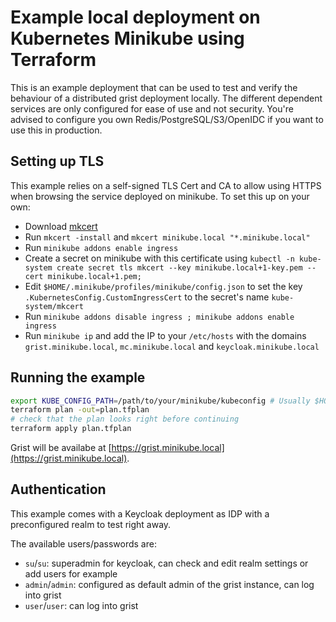 # Example local deployment on Kubernetes Minikube using Terraform

This is an example deployment that can be used to test and verify the behaviour of a distributed grist deployment locally.
The different dependent services are only configured for ease of use and not security.
You're advised to configure you own Redis/PostgreSQL/S3/OpenIDC if you want to use this in production.

## Setting up TLS

This example relies on a self-signed TLS Cert and CA to allow using HTTPS when browsing the service deployed on minikube.
To set this up on your own:
- Download [mkcert](https://github.com/FiloSottile/mkcert)
- Run `mkcert -install` and `mkcert minikube.local "*.minikube.local"`
- Run `minikube addons enable ingress`
- Create a secret on minikube with this certificate using `kubectl -n kube-system create secret tls mkcert --key minikube.local+1-key.pem --cert minikube.local+1.pem;`
- Edit `$HOME/.minikube/profiles/minikube/config.json` to set the key `.KubernetesConfig.CustomIngressCert` to the secret's name `kube-system/mkcert`
- Run `minikube addons disable ingress ; minikube addons enable ingress`
- Run `minikube ip` and add the IP to your `/etc/hosts` with the domains `grist.minikube.local`, `mc.minikube.local` and `keycloak.minikube.local`

## Running the example

```bash
export KUBE_CONFIG_PATH=/path/to/your/minikube/kubeconfig # Usually $HOME/.kube/config
terraform plan -out=plan.tfplan
# check that the plan looks right before continuing
terraform apply plan.tfplan
```
Grist will be availabe at [https://grist.minikube.local](https://grist.minikube.local).

## Authentication

This example comes with a Keycloak deployment as IDP with a preconfigured realm to test right away.

The available users/passwords are:
- `su`/`su`: superadmin for keycloak, can check and edit realm settings or add users for example
- `admin`/`admin`: configured as default admin of the grist instance, can log into grist
- `user`/`user`: can log into grist
